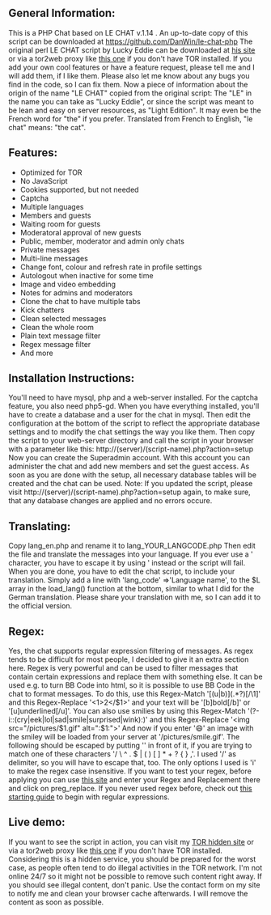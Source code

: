 General Information:
--------------------

This is a PHP Chat based on LE CHAT v.1.14 . An up-to-date copy of this script can be downloaded at https://github.com/DanWin/le-chat-php
The original perl LE CHAT script by Lucky Eddie can be downloaded at [his site](http://4fvfamdpoulu2nms.onion/lechat/) or via a tor2web proxy like [this one](https://4fvfamdpoulu2nms.tor2web.blutmagie.de/lechat/) if you don't have TOR installed.
If you add your own cool features or have a feature request, please tell me and I will add them, if I like them.
Please also let me know about any bugs you find in the code, so I can fix them.
Now a piece of information about the origin of the name "LE CHAT" copied from the original script:
The "LE" in the name you can take as  "Lucky Eddie", or since the script was meant to be lean and easy on server resources, as "Light Edition".
It may even be the French word for "the" if you prefer. Translated from French to English, "le chat" means: "the cat".

Features:
---------

* Optimized for TOR
* No JavaScript
* Cookies supported, but not needed
* Captcha
* Multiple languages
* Members and guests
* Waiting room for guests
* Moderatoral approval of new guests
* Public, member, moderator and admin only chats
* Private messages
* Multi-line messages
* Change font, colour and refresh rate in profile settings
* Autologout when inactive for some time
* Image and video embedding
* Notes for admins and moderators
* Clone the chat to have multiple tabs
* Kick chatters
* Clean selected messages
* Clean the whole room
* Plain text message filter
* Regex message filter
* And more

Installation Instructions:
--------------------------

You'll need to have mysql, php and a web-server installed. For the captcha feature, you also need php5-gd.
When you have everything installed, you'll have to create a database and a user for the chat in mysql.
Then edit the configuration at the bottom of the script to reflect the appropriate database settings and to modify the chat settings the way you like them.
Then copy the script to your web-server directory and call the script in your browser with a parameter like this:
	http://(server)/(script-name).php?action=setup
Now you can create the Superadmin account. With this account you can administer the chat and add new members and set the guest access.
As soon as you are done with the setup, all necessary database tables will be created and the chat can be used.
Note: If you updated the script, please visit http://(server)/(script-name).php?action=setup again, to make sure, that any database changes are applied and no errors occure.

Translating:
------------

Copy lang_en.php and rename it to lang_YOUR_LANGCODE.php
Then edit the file and translate the messages into your language.
If you ever use a ' character, you have to escape it by using \' instead or the script will fail.
When you are done, you have to edit the chat script, to include your translation. Simply add a line with
		'lang_code'	=>'Language name',
to the $L array in the load_lang() function at the bottom, similar to what I did for the German translation.
Please share your translation with me, so I can add it to the official version.

Regex:
------

Yes, the chat supports regular expression filtering of messages. As regex tends to be difficult for most people, I decided to give it an extra section here.
Regex is very powerful and can be used to filter messages that contain certain expressions and replace them with something else.
It can be used e.g. to turn BB Code into html, so it is possible to use BB Code in the chat to format messages.
To do this, use this Regex-Match '\[(u|b)\](.*?)\[\/\1\]' and this Regex-Replace '<$1>$2</$1>' and your text will be '[b]bold[/b]' or '[u]underlined[/u]'.
You can also use smilies by using this Regex-Match '(?-i::(cry|eek|lol|sad|smile|surprised|wink):)' and this Regex-Replace '<img src="/pictures/$1.gif" alt=":$1:">'
And now if you enter ':smile:' an image with the smiley will be loaded from your server at '/pictures/smile.gif'.
The following should be escaped by putting '\' in front of it, if you are trying to match one of these characters '/ \ ^ . $ | ( ) [ ] * + ? { } ,'.
I used '/' as delimiter, so you will have to escape that, too. The only options I used is 'i' to make the regex case insensitive.
If you want to test your regex, before applying you can use [this site](http://www.phpliveregex.com/) and enter your Regex and Replacement there and click on preg_replace.
If you never used regex before, check out [this starting guide](http://docs.activestate.com/komodo/4.4/regex-intro.html) to begin with regular expressions.

Live demo:
----------

If you want to see the script in action, you can visit my [TOR hidden site](http://tt3j2x4k5ycaa5zt.onion/chat.php) or via a tor2web proxy like [this one](http://tt3j2x4k5ycaa5zt.tor2web.blutmagie.de/chat.php) if you don't have TOR installed.
Considering this is a hidden service, you should be prepared for the worst case, as people often tend to do illegal activities in the TOR network. I'm not online 24/7 so it might not be possible to remove such content right away.
If you should see illegal content, don't panic. Use the contact form on my site to notify me and clean your browser cache afterwards. I will remove the content as soon as possible.

